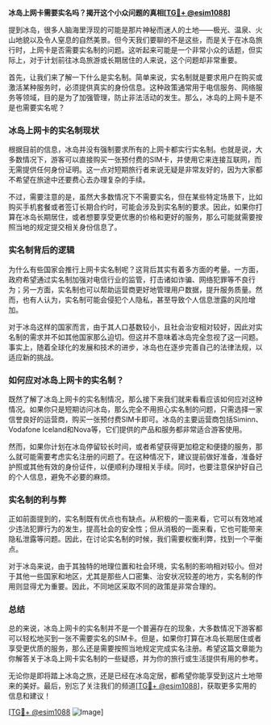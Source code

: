 **冰岛上网卡需要实名吗？揭开这个小众问题的真相[[TG💪+ @esim1088](https://t.me/s/esim1088)]**

提到冰岛，很多人脑海里浮现的可能是那片神秘而迷人的土地——极光、温泉、火山地貌以及令人窒息的自然美景。但今天我们要聊的不是这些，而是关于在冰岛旅行时，上网卡是否需要实名制的问题。这听起来可能是一个非常小众的话题，但实际上，对于计划前往冰岛旅游或长期居住的人来说，这个问题却非常重要。

首先，让我们来了解一下什么是实名制。简单来说，实名制就是要求用户在购买或激活某种服务时，必须提供真实的身份信息。这种政策通常用于电信服务、网络服务等领域，目的是为了加强管理，防止非法活动的发生。那么，冰岛的上网卡是不是也需要实名呢？

### 冰岛上网卡的实名制现状

根据目前的信息，冰岛并没有强制要求所有的上网卡都实行实名制。也就是说，大多数情况下，游客可以直接购买一张预付费的SIM卡，并使用它来连接互联网，而无需提供任何身份证明。这一点对短期旅行者来说无疑是非常友好的，因为大家都不希望在旅途中还要费心去办理复杂的手续。

不过，需要注意的是，虽然大多数情况下不需要实名，但在某些特定场景下，比如购买手机套餐或者签订长期合约时，可能会涉及到实名制的要求。因此，如果你打算在冰岛长期居住，或者想要享受更优惠的价格和更好的服务，那么可能就需要按照当地的规定提交相关身份信息了。

### 实名制背后的逻辑

为什么有些国家会推行上网卡实名制呢？这背后其实有着多方面的考量。一方面，政府希望通过实名制加强对电信行业的监管，打击诸如诈骗、网络犯罪等不良行为；另一方面，实名制也可以帮助运营商更好地管理用户数据，提升服务质量。然而，也有人认为，实名制可能会侵犯个人隐私，甚至导致个人信息泄露的风险增加。

对于冰岛这样的国家而言，由于其人口基数较小，且社会治安相对较好，因此对实名制的需求并不如其他国家那么迫切。但这并不意味着冰岛完全忽视了这一问题。事实上，随着全球化的发展和技术的进步，冰岛也在逐步完善自己的法律法规，以适应新的挑战。

### 如何应对冰岛上网卡的实名制？

既然了解了冰岛上网卡的实名制情况，那么接下来我们就来看看应该如何应对这种情况。如果你只是短期访问冰岛，那么完全不用担心实名制的问题，只需选择一家信誉良好的运营商，购买一张预付费SIM卡即可。冰岛的主要运营商包括Siminn、Vodafone Iceland和Nova等，它们提供的产品和服务都非常适合游客使用。

然而，如果你计划在冰岛停留较长时间，或者希望获得更加稳定和便捷的服务，那么就可能需要考虑实名注册的问题了。在这种情况下，建议提前做好准备，准备好护照或其他有效的身份证件，以便顺利办理相关手续。同时，也要注意保护好自己的个人信息，避免不必要的麻烦。

### 实名制的利与弊

正如前面提到的，实名制既有优点也有缺点。从积极的一面来看，它可以有效地减少违法犯罪行为的发生，提高社会的安全性；但从消极的一面来看，它也可能带来隐私泄露等问题。因此，在讨论实名制的时候，我们需要权衡利弊，找到一个平衡点。

对于冰岛来说，由于其独特的地理位置和社会环境，实名制的影响相对较小。但对于其他一些国家和地区，尤其是那些人口密集、治安状况较差的地方，实名制的作用则显得尤为重要。因此，不同地区采取不同的政策是非常合理的。

### 总结

总的来说，冰岛上网卡的实名制并不是一个普遍存在的现象，大多数情况下游客都可以轻松地买到一张不需要实名的SIM卡。但是，如果你打算在冰岛长期居住或者享受更优质的服务，那么还是需要按照当地规定完成实名注册。希望这篇文章能为你解答关于冰岛上网卡实名制的一些疑惑，并为你的旅行或生活提供有用的参考。

无论你是即将踏上冰岛之旅，还是已经在冰岛定居，都希望你能享受到这片土地带来的美好。最后，别忘了关注我们的频道[[TG💪+ @esim1088](https://t.me/s/esim1088)]，获取更多实用的信息和建议！

[[TG💪+ @esim1088](https://t.me/s/esim1088) ![Image](https://i.postimg.cc/4NQfJmqS/Snipaste-2025-05-13-00-14-12.png)]